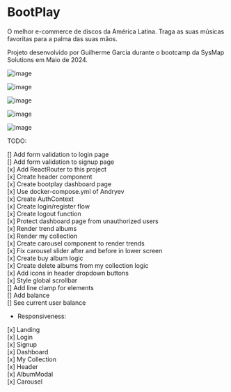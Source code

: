 # BootPlay
O melhor e-commerce de discos da América Latina. Traga as suas músicas favoritas para a palma das suas mãos. </br>

Projeto desenvolvido por Guilherme Garcia durante o bootcamp da SysMap Solutions em Maio de 2024. </br>

![image](https://github.com/bc-fullstack-04/guilherme-garcia-frontend/assets/121461039/1b8bd067-2255-4a5d-bcb6-171d4ca448f4)

![image](https://github.com/bc-fullstack-04/guilherme-garcia-frontend/assets/121461039/b8593090-6a52-464a-9579-7c30ff4a578c)

![image](https://github.com/bc-fullstack-04/guilherme-garcia-frontend/assets/121461039/4c2bd798-62dc-471c-ad96-841b52ccd5d2)

![image](https://github.com/bc-fullstack-04/guilherme-garcia-frontend/assets/121461039/7d8fcf85-f246-4f1a-9920-d9fe8080b100)

![image](https://github.com/bc-fullstack-04/guilherme-garcia-frontend/assets/121461039/5c3315ba-777a-48ac-80fc-c4dfc121279c)

TODO: </br>

[] Add form validation to login page </br>
[] Add form validation to signup page </br>
[x] Add ReactRouter to this project </br>
[x] Create header component </br>
[x] Create bootplay dashboard page </br>
[x] Use docker-compose.yml of Andryev </br>
[x] Create AuthContext </br>
[x] Create login/register flow </br>
[x] Create logout function </br>
[x] Protect dashboard page from unauthorized users </br>
[x] Render trend albums </br>
[x] Render my collection </br>
[x] Create carousel component to render trends </br>
[x] Fix carousel slider after and before in lower screen </br>
[x] Create buy album logic </br>
[x] Create delete albums from my collection logic </br>
[x] Add icons in header dropdown buttons </br>
[x] Style global scrollbar </br>
[] Add line clamp for elements </br>
[] Add balance </br>
[] See current user balance </br>

- Responsiveness:

[x] Landing </br>
[x] Login </br>
[x] Signup </br>
[x] Dashboard </br>
[x] My Collection </br>
[x] Header </br>
[x] AlbumModal </br>
[x] Carousel </br>

